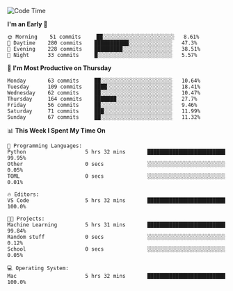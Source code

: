 <!--START_SECTION:waka-->
![Code Time](http://img.shields.io/badge/Code%20Time-352%20hrs%2049%20mins-blue)

**I'm an Early 🐤** 

```text
🌞 Morning    51 commits     ██░░░░░░░░░░░░░░░░░░░░░░░   8.61% 
🌆 Daytime    280 commits    ███████████░░░░░░░░░░░░░░   47.3% 
🌃 Evening    228 commits    █████████░░░░░░░░░░░░░░░░   38.51% 
🌙 Night      33 commits     █░░░░░░░░░░░░░░░░░░░░░░░░   5.57%

```
📅 **I'm Most Productive on Thursday** 

```text
Monday       63 commits     ██░░░░░░░░░░░░░░░░░░░░░░░   10.64% 
Tuesday      109 commits    ████░░░░░░░░░░░░░░░░░░░░░   18.41% 
Wednesday    62 commits     ██░░░░░░░░░░░░░░░░░░░░░░░   10.47% 
Thursday     164 commits    ███████░░░░░░░░░░░░░░░░░░   27.7% 
Friday       56 commits     ██░░░░░░░░░░░░░░░░░░░░░░░   9.46% 
Saturday     71 commits     ███░░░░░░░░░░░░░░░░░░░░░░   11.99% 
Sunday       67 commits     ██░░░░░░░░░░░░░░░░░░░░░░░   11.32%

```


📊 **This Week I Spent My Time On** 

```text
💬 Programming Languages: 
Python                   5 hrs 32 mins       █████████████████████████   99.95% 
Other                    0 secs              ░░░░░░░░░░░░░░░░░░░░░░░░░   0.05% 
TOML                     0 secs              ░░░░░░░░░░░░░░░░░░░░░░░░░   0.01%

🔥 Editors: 
VS Code                  5 hrs 32 mins       █████████████████████████   100.0%

🐱‍💻 Projects: 
Machine Learning         5 hrs 31 mins       █████████████████████████   99.84% 
Random stuff             0 secs              ░░░░░░░░░░░░░░░░░░░░░░░░░   0.12% 
School                   0 secs              ░░░░░░░░░░░░░░░░░░░░░░░░░   0.05%

💻 Operating System: 
Mac                      5 hrs 32 mins       █████████████████████████   100.0%

```


<!--END_SECTION:waka-->
